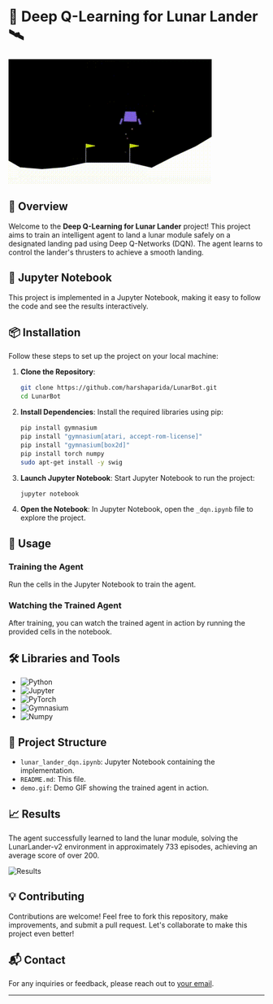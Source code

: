 # 🚀 Deep Q-Learning for Lunar Lander 🛰️

![Demo](result.gif)

## 🌟 Overview

Welcome to the **Deep Q-Learning for Lunar Lander** project! This project aims to train an intelligent agent to land a lunar module safely on a designated landing pad using Deep Q-Networks (DQN). The agent learns to control the lander's thrusters to achieve a smooth landing.

## 📓 Jupyter Notebook

This project is implemented in a Jupyter Notebook, making it easy to follow the code and see the results interactively.

## 📦 Installation

Follow these steps to set up the project on your local machine:

1. **Clone the Repository**:
   ```sh
   git clone https://github.com/harshaparida/LunarBot.git
   cd LunarBot
   ```

2. **Install Dependencies**:
   Install the required libraries using pip:

   ```sh
   pip install gymnasium
   pip install "gymnasium[atari, accept-rom-license]"
   pip install "gymnasium[box2d]"
   pip install torch numpy
   sudo apt-get install -y swig
   ```

3. **Launch Jupyter Notebook**:
   Start Jupyter Notebook to run the project:

   ```sh
   jupyter notebook
   ```

4. **Open the Notebook**:
   In Jupyter Notebook, open the `_dqn.ipynb` file to explore the project.

## 🚀 Usage

### Training the Agent

Run the cells in the Jupyter Notebook to train the agent.

### Watching the Trained Agent

After training, you can watch the trained agent in action by running the provided cells in the notebook.

## 🛠️ Libraries and Tools

- ![Python](https://img.shields.io/badge/Python-3.9+-blue.svg)
- ![Jupyter](https://img.shields.io/badge/Jupyter-Notebook-orange.svg)
- ![PyTorch](https://img.shields.io/badge/PyTorch-1.9.0+-red.svg)
- ![Gymnasium](https://img.shields.io/badge/Gymnasium-0.29.1-green.svg)
- ![Numpy](https://img.shields.io/badge/Numpy-1.26.4-lightgrey.svg)

## 📁 Project Structure

- `lunar_lander_dqn.ipynb`: Jupyter Notebook containing the implementation.
- `README.md`: This file.
- `demo.gif`: Demo GIF showing the trained agent in action.

## 📈 Results

The agent successfully learned to land the lunar module, solving the LunarLander-v2 environment in approximately 733 episodes, achieving an average score of over 200.

![Results](results.gif)

## 💡 Contributing

Contributions are welcome! Feel free to fork this repository, make improvements, and submit a pull request. Let's collaborate to make this project even better!

## 📬 Contact

For any inquiries or feedback, please reach out to [your email](mailto:harshabardhanaparida@gmail.com).

---
